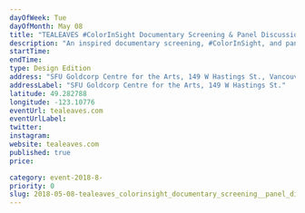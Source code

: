 ```yaml
---
dayOfWeek: Tue
dayOfMonth: May 08
title: "TEALEAVES #ColorInSight Documentary Screening & Panel Discussion on Color"
description: "An inspired documentary screening, #ColorInSight, and panel discussion will explore color strategy, specifically, how brands across industries can harness the power of color and how color strategy can have a large impact on the perception of products and services.<br> <br> For companies, color has long been a tool that the most memorable brands use to assert their identity. Color has become an industry-agnostic tool that only the best brands wield to capture their audience’s attention."
startTime: 
endTime: 
type: Design Edition
address: "SFU Goldcorp Centre for the Arts, 149 W Hastings St., Vancouver, BC, Canada"
addressLabel: "SFU Goldcorp Centre for the Arts, 149 W Hastings St."
latitude: 49.282788
longitude: -123.10776
eventUrl: tealeaves.com
eventUrlLabel: 
twitter: 
instagram: 
website: tealeaves.com
published: true
price: 

category: event-2018-8-
priority: 0
slug: 2018-05-08-tealeaves_colorinsight_documentary_screening__panel_discussion_on_color
---
```


